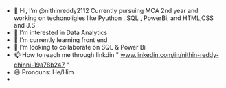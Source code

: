 - 👋 Hi, I’m @nithinreddy2112 Currently pursuing MCA 2nd year and working on techonoligies like Pyuthon , SQL , PowerBi, and HTML,CSS and J.S
- 👀 I’m interested in Data Analytics 
- 🌱 I’m currently learning front end 
- 💞️ I’m looking to collaborate on SQL & Power Bi
- 📫 How to reach me through linkdin " www.linkedin.com/in/nithin-reddy-chinni-19a78b247 "
- 😄 Pronouns: He/Him
- 

<!---
nithinreddy2112/nithinreddy2112 is a ✨ special ✨ repository because its `README.md` (this file) appears on your GitHub profile.
You can click the Preview link to take a look at your changes.
--->

